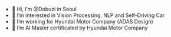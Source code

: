- 👋 Hi, I’m @Dobuzi in Seoul
- 👀 I’m interested in Vision Processing, NLP and Self-Driving Car
- 🌱 I’m working for Hyundai Motor Company (ADAS Design)
- 💞️ I’m AI Master certificated by Hyundai Motor Company

<!---
Dobuzi/Dobuzi is a ✨ special ✨ repository because its `README.md` (this file) appears on your GitHub profile.
You can click the Preview link to take a look at your changes.
--->
